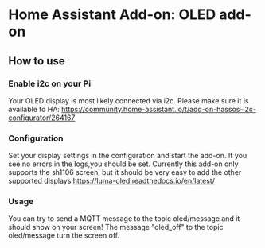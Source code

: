 # Home Assistant Add-on: OLED add-on

## How to use

### Enable i2c on your Pi
Your OLED display is most likely connected via i2c. Please make sure it is available to HA:
https://community.home-assistant.io/t/add-on-hassos-i2c-configurator/264167


### Configuration
Set your display settings in the configuration and start the add-on. If you see no errors in the logs,you should be set.
Currently this add-on only supports the sh1106 screen, but it should be very easy to add the other supported displays:https://luma-oled.readthedocs.io/en/latest/

### Usage
You can try to send a MQTT message to the topic oled/message and it should show on your screen! The message "oled_off" to the topic oled/message turn the screen off.
